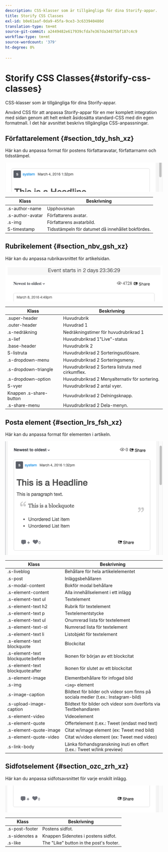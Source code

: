 ```yaml
---
description: CSS-klasser som är tillgängliga för dina Storify-appar.
title: Storify CSS Classes
exl-id: b0e61aaf-0da9-45fa-9ce3-3c633940480d
translation-type: tm+mt
source-git-commit: a2449482e617939cfda7e367da34875bf187c4c9
workflow-type: tm+mt
source-wordcount: '379'
ht-degree: 0%

---
```


# Storify CSS Classes{#storify-css-classes}

CSS-klasser som är tillgängliga för dina Storify-appar.

Använd CSS för att anpassa Storify-appar för en mer komplett integration med sidan genom att helt enkelt åsidosätta standard-CSS med din egen formatmall. I det här avsnittet beskrivs tillgängliga CSS-anpassningar.

## Författarelement {#section_tdy_hsh_xz}

Här kan du anpassa format för postens författaravatar, författarnamn och tidsstämpel.

![](assets/StorifyAuthorCSS.png)

| Klass | Beskrivning |
|---|---|
| .s-author-name | Upphovsman |
| .s-author-avatar | Författarens avatar. |
| .s-img | Författarens avatarbild. |
| S-timestamp | Tidsstämpeln för datumet då innehållet bokfördes. |

## Rubrikelement {#section_nbv_gsh_xz}

Här kan du anpassa rubrikavsnittet för artikelsidan.

![](assets/StorifyHeaderCSS-countdown-1.png)

| **Klass** | **Beskrivning** |
|---|---|
| .super-header | Huvudrubrik |
| .outer-header | Huvudrad 1 |
| .s-nedräkning | Nedräkningstimer för huvudrubrikrad 1 |
| .s-lief | Huvudrubrikrad 1&quot;Live&quot;-status |
| .base-header | Huvudrubrik 2 |
| S-listruta | Huvudrubrikrad 2 Sorteringsutlösare. |
| .s-dropdown-menu | Huvudrubrikrad 2 Sorteringsmeny. |
| .s-dropdown-triangle | Huvudrubrikrad 2 Sortera listruta med cirkumflex. |
| .s-dropdown-option | Huvudrubrikrad 2 Menyalternativ för sortering. |
| S-vyer | Huvudrubrikrad 2 antal vyer. |
| Knappen .s-share-button | Huvudrubrikrad 2 Delningsknapp. |
| .s-share-menu | Huvudrubrikrad 2 Dela-menyn. |

## Posta element {#section_lrs_fsh_xz}

Här kan du anpassa format för elementen i artikeln.

![](assets/StorifyPostCSS.png)

| **Klass** | **Beskrivning** |
|---|---|
| .s-liveblog | Behållare för hela artikelelementet |
| .s-post | Inläggsbehållaren |
| .s-modal-content | Bokför modal behållare |
| .s-element-content | Alla innehållselement i ett inlägg |
| .s-element-text ul | Textelement |
| .s-element-text h2 | Rubrik för textelement |
| .s-element-text p | Textelementstycke |
| .s-element-text ul | Onumrerad lista för textelement |
| .s-element-text-ol | Numrerad lista för textelement |
| .s-element-text li | Listobjekt för textelement |
| .s-element-text blockquote | Blockcitat |
| .s-element-text blockquote:before | Ikonen för början av ett blockcitat |
| .s-element-text blockquote:after | Ikonen för slutet av ett blockcitat |
| .s-element-image | Elementbehållare för infogad bild |
| .s-img | `<img>` element |
| .s-image-caption | Bildtext för bilder och videor som finns på sociala medier (t.ex.: Instagram-bild) |
| .s-upload-image-caption | Bildtext för bilder och videor som överförts via Textbehandlaren |
| .s-element-video | Videoelement |
| .s-element-quote | Offertelement (t.ex.: Tweet (endast med text) |
| .s-element-quote-image | Citat w/image element (ex: Tweet med bild) |
| .s-element-quote-video | Citat w/video element (ex: Tweet med video) |
| .s-link-body | Länka förhandsgranskning inuti en offert (t.ex.: Tweet w/link preview) |

## Sidfotselement {#section_ozc_zrh_xz}

Här kan du anpassa sidfotsavsnittet för varje enskilt inlägg.

![](assets/storify_CSS_footer.png)

| **Klass** | **Beskrivning** |
|---|---|
| .s-post-footer | Postens sidfot. |
| .s-sidenotes a | Knappen Sidenotes i postens sidfot. |
| .s-like | The &quot;Like&quot; button in the post&#39;s footer. |
